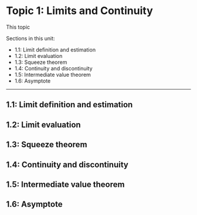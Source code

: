 # Topic 1: Limits and Continuity

This topic 

Sections in this unit: 
- 1.1: Limit definition and estimation
- 1.2: Limit evaluation
- 1.3: Squeeze theorem
- 1.4: Continuity and discontinuity
- 1.5: Intermediate value theorem
- 1.6: Asymptote

---
## 1.1: Limit definition and estimation

## 1.2: Limit evaluation

## 1.3: Squeeze theorem

## 1.4: Continuity and discontinuity

## 1.5: Intermediate value theorem

## 1.6: Asymptote
